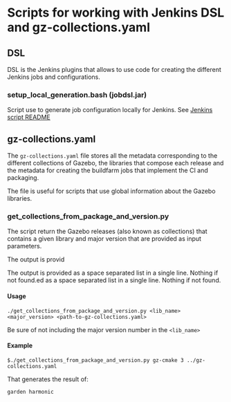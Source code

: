 # Scripts for working with Jenkins DSL and gz-collections.yaml

## DSL 

DSL is the Jenkins plugins that allows to use code for creating
the different Jenkins jobs and configurations.

### setup_local_generation.bash (jobdsl.jar)

Script use to generate job configuration locally for Jenkins. See
[Jenkins script README](../README.md) 

## gz-collections.yaml

The `gz-collections.yaml` file stores all the metadata corresponding
to the different collections of Gazebo, the libraries that compose
each release and the metadata for creating the buildfarm jobs that
implement the CI and packaging.

The file is useful for scripts that use global information about the
Gazebo libraries.

### get_collections_from_package_and_version.py

The script return the Gazebo releases (also known as collections) that
contains a given library and major version that are provided as input
parameters.

The output is provid

The output is provided as a space separated list in a single line.
Nothing if not found.ed as a space separated list in a single line.
Nothing if not found.

#### Usage

```
./get_collections_from_package_and_version.py <lib_name> <major_version> <path-to-gz-collections.yaml>
```

Be sure of not including the major version number in the `<lib_name>`

#### Example

```
$./get_collections_from_package_and_version.py gz-cmake 3 ../gz-collections.yaml
```

That generates the result of:

```
garden harmonic
```
